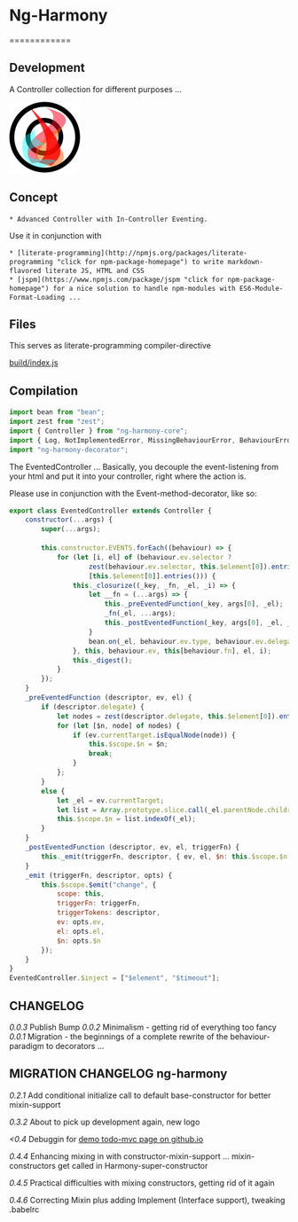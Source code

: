 # Ng-Harmony
============

## Development

A Controller collection for different purposes ...

![Harmony = 6 + 7;](./logo.png)

## Concept

    * Advanced Controller with In-Controller Eventing.

Use it in conjunction with

    * [literate-programming](http://npmjs.org/packages/literate-programming "click for npm-package-homepage") to write markdown-flavored literate JS, HTML and CSS
    * [jspm](https://www.npmjs.com/package/jspm "click for npm-package-homepage") for a nice solution to handle npm-modules with ES6-Module-Format-Loading ...

## Files

This serves as literate-programming compiler-directive

[build/index.js](#Compilation "save:")

## Compilation

```javascript
import bean from "bean";
import zest from "zest";
import { Controller } from "ng-harmony-core";
import { Log, NotImplementedError, MissingBehaviourError, BehaviourError, StateTransitionError } from "ng-harmony-log";
import "ng-harmony-decorator";
```

The EventedController ...
Basically, you decouple the event-listening from your html and put it into your controller, right where the action is.

Please use in conjunction with the Event-method-decorator, like so:

```javascript
export class EventedController extends Controller {
	constructor(...args) {
		super(...args);

	    this.constructor.EVENTS.forEach((behaviour) => {
			for (let [i, el] of (behaviour.ev.selector ?
					zest(behaviour.ev.selector, this.$element[0]).entries() :
					[this.$element[0]].entries())) {
				this._closurize((_key, _fn, _el, _i) => {
					let __fn = (...args) => {
						this._preEventedFunction(_key, args[0], _el);
						_fn(_el, ...args);
						this._postEventedFunction(_key, args[0], _el, _fn.name);
					}
					bean.on(_el, behaviour.ev.type, behaviour.ev.delegate || __fn, behaviour.ev.delegate ? __fn : null);
				}, this, behaviour.ev, this[behaviour.fn], el, i);
				this._digest();
			}
		});
	}
	_preEventedFunction (descriptor, ev, el) {
		if (descriptor.delegate) {
			let nodes = zest(descriptor.delegate, this.$element[0]).entries();
			for (let [$n, node] of nodes) {
				if (ev.currentTarget.isEqualNode(node)) {
					this.$scope.$n = $n;
					break;
				}
			};
		}
		else {
			let _el = ev.currentTarget;
			let list = Array.prototype.slice.call(_el.parentNode.children);
			this.$scope.$n = list.indexOf(_el);
		}
	}
	_postEventedFunction (descriptor, ev, el, triggerFn) {
		this._emit(triggerFn, descriptor, { ev, el, $n: this.$scope.$n });
	}
	_emit (triggerFn, descriptor, opts) {
		this.$scope.$emit("change", {
			scope: this,
			triggerFn: triggerFn,
			triggerTokens: descriptor,
			ev: opts.ev,
			el: opts.el,
			$n: opts.$n
		});
	}
}
EventedController.$inject = ["$element", "$timeout"];
```

## CHANGELOG
*0.0.3* Publish Bump
*0.0.2* Minimalism - getting rid of everything too fancy
*0.0.1* Migration - the beginnings of a complete rewrite of the behaviour-paradigm to decorators ...

## MIGRATION CHANGELOG ng-harmony

*0.2.1* Add conditional initialize call to default base-constructor for better mixin-support

*0.3.2* About to pick up development again, new logo

*<0.4* Debuggin for [demo todo-mvc page on github.io](http://ng-harmony.github.io/ng-harmony)

*0.4.4* Enhancing mixing in with constructor-mixin-support ... mixin-constructors get called in Harmony-super-constructor

*0.4.5* Practical difficulties with mixing constructors, getting rid of it again

*0.4.6* Correcting Mixin plus adding Implement (Interface support), tweaking .babelrc
